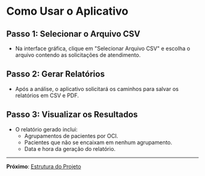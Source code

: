 
# Como Usar o Aplicativo

## Passo 1: Selecionar o Arquivo CSV
- Na interface gráfica, clique em "Selecionar Arquivo CSV" e escolha o arquivo contendo as solicitações de atendimento.

## Passo 2: Gerar Relatórios
- Após a análise, o aplicativo solicitará os caminhos para salvar os relatórios em CSV e PDF.

## Passo 3: Visualizar os Resultados
- O relatório gerado inclui:
  - Agrupamentos de pacientes por OCI.
  - Pacientes que não se encaixam em nenhum agrupamento.
  - Data e hora da geração do relatório.

---

**Próximo**: [Estrutura do Projeto](estrutura-projeto.md)